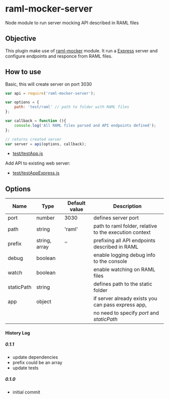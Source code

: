 # raml-mocker-server
Node module to run server mocking API described in RAML files



Objective
---
This plugin make use of [raml-mocker](https://github.com/RePoChO/raml-mocker) module. It run a [Express](http://expressjs.com/) server and configure endpoints and responce from RAML files.

How to use
---

Basic, this will create server on port 3030

```javascript
var api = require('raml-mocker-server');

var options = {
    path: 'test/raml' // path to folder with RAML files
};

var callback = function (){
    console.log('All RAML files parsed and API endpoints defined');
};

// returns created server
var server = api(options, callback);
```

* [test/testApp.js](test/testApp.js)

Add API to existing web server:

* [test/testAppExpress.js](test/testAppExpress.js)



Options
---

| Name        | Type          | Default value | Description                                                  |
| ----------- | ------------- | ------------- | -------------------------------------------------------------|
| port        | number        | 3030          | defines server port                                          |
| path        | string        | 'raml'        | path to raml folder, relative to the execution context       |
| prefix      | string, array | ''            | prefixing all API endpoints described in RAML                |
| debug       | boolean       |               | enable logging debug info to the console                     |
| watch       | boolean       |               | enable watching on RAML files                                |
| staticPath  | string        |               | defines path to the static folder                            |
| app         | object        |               | if server already exists you can pass express app,           |
|             |               |               | no need to specify *port* and *staticPath*                   |



#### History Log

##### 0.1.1
- update dependencies
- prefix could be an array
- update tests

##### 0.1.0
- initial commit
